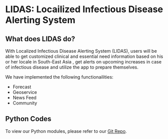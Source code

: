 # LIDAS: Locailized Infectious Disease Alerting System

## What does LIDAS do? 

With Localized Infectious Disease Alerting System (LIDAS), users will be able to get customized clinical and essential need information based on his or her locale in South-East Asia , get alerts on upcoming increases in case of infectious disease and utilize the app to prepare themselves.


We have implemented the following functionailities: 

- Forecast
- Geoservice
- News Feed
- Community

## Python Codes 

To view our Python modules, please refer to our [Git Repo](https://github.com/JasonZhangHub/azure_hackathon.git). 

